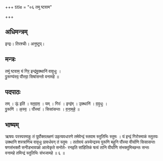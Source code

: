 +++
title = "०६ तमु ष्टवाम"

+++
## अधिमन्त्रम्
इन्द्रः। तिरश्चीः। अनुष्टुप्।

## मन्त्रः
तमु॑ ष्टवाम॒ यं गिर॒ इन्द्र॑मु॒क्थानि॑ वावृ॒धुः ।  
पु॒रूण्य॑स्य॒ पौंस्या॒ सिषा॑सन्तो वनामहे ॥

## पदपाठः
तम् । ऊं॒ इति॑ । स्त॒वा॒म॒ । यम् । गिरः॑ । इन्द्र॑म् । उ॒क्थानि॑ । व॒वृ॒धुः ।  
पु॒रूणि॑ । अ॒स्य॒ । पौंस्या॑ । सिसा॑सन्तः । व॒ना॒म॒हे॒ ॥

## भाष्यम्
ऋषयः परस्परमाहुः तं पूर्वोक्तलक्षणं उइत्यवधारणे तमेवेन्द्रं स्तवाम स्तुतिभिः स्तुमः । यं इन्द्रं गिरोस्माकं स्तुतयः उक्थानि शस्त्राणिच वावृधुः प्रावर्धयन् तं स्तुमः । ततोवयं अस्येन्द्रस्य पुरूणि बहूनि पौंस्या वीर्याणि सिसासन्तः षणसंभक्तौ सनीडभावपक्षे आत्वेकृते सनोते- रनइति सांहितिकं षत्वं तानि वीर्याणि संभक्तुमिच्छन्तः सन्तः वनामहे तमिन्द्रं स्तुतिभिः संभजामहे ॥ ६ ॥
